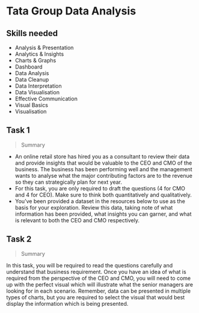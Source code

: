 # Tata Group Data Analysis
## Skills needed
- Analysis & Presentation
- Analytics & Insights
- Charts & Graphs
- Dashboard
- Data Analysis
- Data Cleanup
- Data Interpretation
- Data Visualisation
- Effective Communication
- Visual Basics
- Visualisation

## Task 1
> Summary

- An online retail store has hired you as a consultant to review their data and provide insights that would be valuable to the CEO and CMO of the business. The business has been performing well and the management wants to analyse what the major contributing factors are to the revenue so they can strategically plan for next year.
- For this task, you are only required to draft the questions (4 for CMO and 4 for CEO). Make sure to think both quantitatively and qualitatively.
- You’ve been provided a dataset in the resources below to use as the basis for your exploration. Review this data, taking note of what information has been provided, what insights you can garner, and what is relevant to both the CEO and CMO respectively.

## Task 2
> Summary
> 
In this task, you will be required to read the questions carefully and understand that business requirement. Once you have an idea of what is required from the perspective of the CEO and CMO, you will need to come up with the perfect visual which will illustrate what the senior managers are looking for in each scenario. Remember, data can be presented in multiple types of charts, but you are required to select the visual that would best display the information which is being presented.



